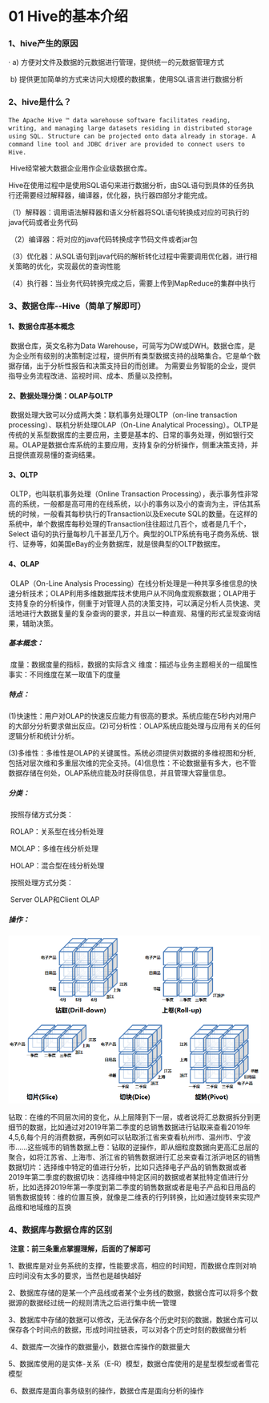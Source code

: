# 01 Hive的基本介绍

### 1、hive产生的原因

·	a) 方便对文件及数据的元数据进行管理，提供统一的元数据管理方式

​	 b) 提供更加简单的方式来访问大规模的数据集，使用SQL语言进行数据分析

### 2、hive是什么？

```
The Apache Hive ™ data warehouse software facilitates reading, writing, and managing large datasets residing in distributed storage using SQL. Structure can be projected onto data already in storage. A command line tool and JDBC driver are provided to connect users to Hive.
```

​		Hive经常被大数据企业用作企业级数据仓库。

​		Hive在使用过程中是使用SQL语句来进行数据分析，由SQL语句到具体的任务执行还需要经过解释器，编译器，优化器，执行器四部分才能完成。

​		（1）解释器：调用语法解释器和语义分析器将SQL语句转换成对应的可执行的java代码或者业务代码

​		（2）编译器：将对应的java代码转换成字节码文件或者jar包

​		（3）优化器：从SQL语句到java代码的解析转化过程中需要调用优化器，进行相关策略的优化，实现最优的查询性能

​		（4）执行器：当业务代码转换完成之后，需要上传到MapReduce的集群中执行

### 3、数据仓库--Hive（简单了解即可）	

#### 		1、数据仓库基本概念

​	    数据仓库，英文名称为Data Warehouse，可简写为DW或DWH。数据仓库，是为企业所有级别的决策制定过程，提供所有类型数据支持的战略集合。它是单个数据存储，出于分析性报告和决策支持目的而创建。 为需要业务智能的企业，提供指导业务流程改进、监视时间、成本、质量以及控制。

#### 		2、数据处理分类：OLAP与OLTP

​		数据处理大致可以分成两大类：联机事务处理OLTP（on-line transaction processing）、联机分析处理OLAP（On-Line Analytical Processing）。OLTP是传统的关系型数据库的主要应用，主要是基本的、日常的事务处理，例如银行交易。OLAP是数据仓库系统的主要应用，支持复杂的分析操作，侧重决策支持，并且提供直观易懂的查询结果。

#### 		3、OLTP

​		OLTP，也叫联机事务处理（Online Transaction Processing），表示事务性非常高的系统，一般都是高可用的在线系统，以小的事务以及小的查询为主，评估其系统的时候，一般看其每秒执行的Transaction以及Execute SQL的数量。在这样的系统中，单个数据库每秒处理的Transaction往往超过几百个，或者是几千个，Select 语句的执行量每秒几千甚至几万个。典型的OLTP系统有电子商务系统、银行、证券等，如美国eBay的业务数据库，就是很典型的OLTP数据库。

#### 		4、OLAP

​		OLAP（On-Line Analysis Processing）在线分析处理是一种共享多维信息的快速分析技术；OLAP利用多维数据库技术使用户从不同角度观察数据；OLAP用于支持复杂的分析操作，侧重于对管理人员的决策支持，可以满足分析人员快速、灵活地进行大数据复量的复杂查询的要求，并且以一种直观、易懂的形式呈现查询结果，辅助决策。

##### 		基本概念：

​			度量：数据度量的指标，数据的实际含义
​			维度：描述与业务主题相关的一组属性
​			事实：不同维度在某一取值下的度量

##### 		特点：

​			(1)快速性：用户对OLAP的快速反应能力有很高的要求。系统应能在5秒内对用户的大部分分析要求做出反应。
​			(2)可分析性：OLAP系统应能处理与应用有关的任何逻辑分析和统计分析。

​			(3)多维性：多维性是OLAP的关键属性。系统必须提供对数据的多维视图和分析,包括对层次维和多重层次维的完全支持。
​			(4)信息性：不论数据量有多大，也不管数据存储在何处，OLAP系统应能及时获得信息，并且管理大容量信息。

##### 		分类：

​			按照存储方式分类：

​					ROLAP：关系型在线分析处理

​					MOLAP：多维在线分析处理

​					HOLAP：混合型在线分析处理

​			按照处理方式分类：

​					Server OLAP和Client OLAP

##### 		操作：

![OLAP](../images/OLAP.png)

​			钻取：在维的不同层次间的变化，从上层降到下一层，或者说将汇总数据拆分到更细节的数据，比如通过对2019年第二季度的总销售数据进行钻取来查看2019年4,5,6,每个月的消费数据，再例如可以钻取浙江省来查看杭州市、温州市、宁波市......这些城市的销售数据
​			上卷：钻取的逆操作，即从细粒度数据向更高汇总层的聚合，如将江苏省、上海市、浙江省的销售数据进行汇总来查看江浙沪地区的销售数据
​			切片：选择维中特定的值进行分析，比如只选择电子产品的销售数据或者2019年第二季度的数据
​			切块：选择维中特定区间的数据或者某批特定值进行分析，比如选择2019年第一季度到第二季度的销售数据或者是电子产品和日用品的销售数据
​			旋转：维的位置互换，就像是二维表的行列转换，比如通过旋转来实现产品维和地域维的互换		

### 4、数据库与数据仓库的区别

​		**注意：前三条重点掌握理解，后面的了解即可**				

​		1、数据库是对业务系统的支撑，性能要求高，相应的时间短，而数据仓库则对响应时间没有太多的要求，当然也是越快越好

​		2、数据库存储的是某一个产品线或者某个业务线的数据，数据仓库可以将多个数据源的数据经过统一的规则清洗之后进行集中统一管理

​		3、数据库中存储的数据可以修改，无法保存各个历史时刻的数据，数据仓库可以保存各个时间点的数据，形成时间拉链表，可以对各个历史时刻的数据做分析

​		4、数据库一次操作的数据量小，数据仓库操作的数据量大

​		5、数据库使用的是实体-关系（E-R）模型，数据仓库使用的是星型模型或者雪花模型

​		6、数据库是面向事务级别的操作，数据仓库是面向分析的操作









